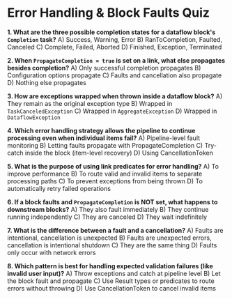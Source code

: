 # Error Handling & Block Faults Quiz

**1. What are the three possible completion states for a dataflow block's `Completion` task?**
A) Success, Warning, Error
B) RanToCompletion, Faulted, Canceled
C) Complete, Failed, Aborted
D) Finished, Exception, Terminated

**2. When `PropagateCompletion = true` is set on a link, what else propagates besides completion?**
A) Only successful completion propagates
B) Configuration options propagate
C) Faults and cancellation also propagate
D) Nothing else propagates

**3. How are exceptions wrapped when thrown inside a dataflow block?**
A) They remain as the original exception type
B) Wrapped in `TaskCanceledException`
C) Wrapped in `AggregateException`
D) Wrapped in `DataflowException`

**4. Which error handling strategy allows the pipeline to continue processing even when individual items fail?**
A) Pipeline-level fault monitoring
B) Letting faults propagate with PropagateCompletion
C) Try-catch inside the block (item-level recovery)
D) Using CancellationToken

**5. What is the purpose of using link predicates for error handling?**
A) To improve performance
B) To route valid and invalid items to separate processing paths
C) To prevent exceptions from being thrown
D) To automatically retry failed operations

**6. If a block faults and `PropagateCompletion` is NOT set, what happens to downstream blocks?**
A) They also fault immediately
B) They continue running independently
C) They are canceled
D) They wait indefinitely

**7. What is the difference between a fault and a cancellation?**
A) Faults are intentional, cancellation is unexpected
B) Faults are unexpected errors, cancellation is intentional shutdown
C) They are the same thing
D) Faults only occur with network errors

**8. Which pattern is best for handling expected validation failures (like invalid user input)?**
A) Throw exceptions and catch at pipeline level
B) Let the block fault and propagate
C) Use Result types or predicates to route errors without throwing
D) Use CancellationToken to cancel invalid items
